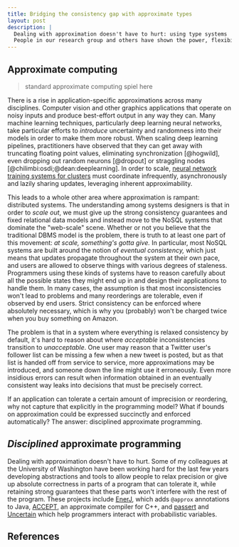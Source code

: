 ```yaml
---
title: Bridging the consistency gap with approximate types
layout: post
description: |
  Dealing with approximation doesn't have to hurt: using type systems 
  People in our research group and others have shown the power, flexibility, and safety of disciplined approximate computing. Using type systems, it is possible to 
---
```


## Approximate computing

> standard approximate computing spiel here

There is a rise in application-specific approximations across many disciplines. Computer vision and other graphics applications that operate on noisy inputs and produce best-effort output in any way they can. Many machine learning techniques, particularly deep learning neural networks, take particular efforts to *introduce* uncertainty and randomness into their models in order to make them more robust. When scaling deep learning pipelines, practitioners have observed that they can get away with truncating floating point values, eliminating synchronization [@hogwild], even dropping out random neurons [@dropout] or straggling nodes [@chilimbi:osdi;@dean:deeplearning]. In order to scale, [neural network training systems for clusters][dean] must coordinate infrequently, asynchronously and lazily sharing updates, leveraging inherent approximability.

This leads to a whole other area where approximation is rampant: distributed systems. The understanding among systems designers is that in order to *scale out*, we must give up the strong consistency guarantees and fixed relational data models and instead move to the NoSQL systems that dominate the "web-scale" scene. Whether or not you believe that the traditional DBMS model is the problem, there is truth to at least one part of this movement: *at scale, something's gotta give.* In particular, most NoSQL systems are built around the notion of *eventual consistency,* which just means that updates propagate throughout the system at their own pace, and users are allowed to observe things with various degrees of staleness. Programmers using these kinds of systems have to reason carefully about all the possible states they might end up in and design their applications to handle them. In many cases, the assumption is that most inconsistencies won't lead to problems and many reorderings are tolerable, even if observed by end users. Strict consistency can be enforced where absolutely necessary, which is why you (probably) won't be charged twice when you buy something on Amazon.

The problem is that in a system where everything is relaxed consistency by default, it's hard to reason about where *acceptable* inconsistencies transition to *unacceptable*. One user may reason that a Twitter user's follower list can be missing a few when a new tweet is posted, but as that list is handed off from service to service, more approximations may be introduced, and someone down the line might use it erroneously. Even more insidious errors can result when information obtained in an eventually consistent way leaks into decisions that must be precisely correct.

If an application can tolerate a certain amount of imprecision or reordering, why not capture that explicitly in the programming model? What if bounds on approximation could be expressed succinctly and enforced automatically? The answer: disciplined approximate programming.

## *Disciplined* approximate programming

Dealing with approximation doesn't have to hurt. Some of my colleagues at the University of Washington have been working hard for the last few years developing abstractions and tools to allow people to relax precision or give up absolute correctness in parts of a program that can tolerate it, while retaining strong guarantees that these parts won't interfere with the rest of the program. These projects include [EnerJ](http://homes.cs.washington.edu/~asampson/home/blog/enerj.html), which adds `@approx` annotations to Java, [ACCEPT](https://sampa.cs.washington.edu/accept), an approximate compiler for C++, and [passert](http://homes.cs.washington.edu/~asampson/blog/passert.html) and [Uncertain<T>](http://research.microsoft.com/apps/pubs/default.aspx?id=208236) which help programmers interact with probabilistic variables.


[dean]: http://papers.nips.cc/paper/4687-large-scale-distributed-deep-networks.pdf "Jeff Dean, et al., Large Scale Distributed Deep Networks, Advances in Neural Information Processing Systems (2012)."
[hogwild]: http://papers.nips.cc/paper/4390-hogwild-a-lock-free-approach-to-parallelizing-stochastic-gradient-descent.pdf "Hogwild: A Lock-Free Approach to Parallelizing Stochastic Gradient Descent"

## References

